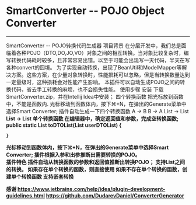 # SmartConverter -- POJO Object Converter
---
SmartConverter -- POJO转换代码生成器
项目背景
在分层开发中，我们总是面临着各种POJO（DTO,DO,JO,VO）对象之间的相互转换。当对象比较复杂时，编写转换代码耗时较多，且非常容易出错。以至于可能会出现写一天代码，半天在写各种convert的囧境。
为了实现自动转换，出现了BeanUtil和ModelMapper等解决方案。这些方案，在少量对象转换时，性能损耗可以忽略，但是当转换数量达到一定量级时，这种损耗会对性能产生影响。
本插件可以自动生成POJO之间的转换代码，省去手工转换的麻烦，也不会损失性能。
使用步骤
安装
下载SmartConverter.zip，并在Intellij Idea中安装；
四个转换函数
把光标放到函数中，不能是函数内.
光标移动到函数体内，按下⌘+N，在弹出的Generate菜单中选择Smart Converter;
插件自动生成一下四个转换函数
A -> B
B -> A
List<A> -> List<B>
List<B> -> List<A>
单个转换函数
在编辑器中，确定返回值和参数，完成空转换函数;
    public static List<UserJO> toDTOList(List<UserDTO> userDTOList) {

    }
光标移动到函数体内，按下⌘+N，在弹出的Generate菜单中选择Smart Converter;
插件根据入参和出参推断出需要转换的POJO。  
插件特色
插件自动从转换函数的参数和返回值推断出转换POJO；
支持List之间的转换。
如果存在单个转换的函数，则直接使用
如果不存在单个转换的函数，创建单个转换函数
支持嵌套转换
 
感谢
https://www.jetbrains.com/help/idea/plugin-development-guidelines.html
https://github.com/DudarevDaniel/ConverterGenerator